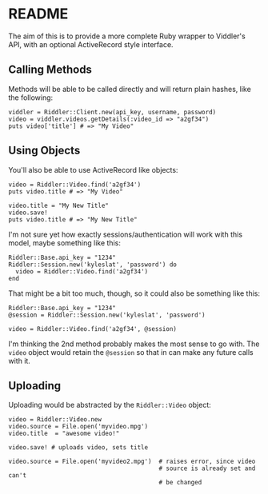 README
======

The aim of this is to provide a more complete Ruby wrapper to Viddler's API, 
with an optional ActiveRecord style interface.

Calling Methods
---------------
Methods will be able to be called directly and will return plain hashes, like
the following:

    viddler = Riddler::Client.new(api_key, username, password)
    video = viddler.videos.getDetails(:video_id => "a2gf34")
    puts video['title'] # => "My Video"
    
Using Objects
-------------
You'll also be able to use ActiveRecord like objects:

    video = Riddler::Video.find('a2gf34')
    puts video.title # => "My Video"
    
    video.title = "My New Title"
    video.save!
    puts video.title # => "My New Title"
    
I'm not sure yet how exactly sessions/authentication will work with this model,
maybe something like this:

    Riddler::Base.api_key = "1234"
    Riddler::Session.new('kyleslat', 'password') do
      video = Riddler::Video.find('a2gf34')
    end
    
That might be a bit too much, though, so it could also be something like this:

    Riddler::Base.api_key = "1234"
    @session = Riddler::Session.new('kyleslat', 'password')
    
    video = Riddler::Video.find('a2gf34', @session)
    
I'm thinking the 2nd method probably makes the most sense to go with.  The
`video` object would retain the `@session` so that in can make any future calls
with it.

Uploading
---------
Uploading would be abstracted by the `Riddler::Video` object:

    video = Riddler::Video.new
    video.source = File.open('myvideo.mpg')
    video.title  = "awesome video!"
    
    video.save! # uploads video, sets title
    
    video.source = File.open('myvideo2.mpg')  # raises error, since video
                                              # source is already set and can't
                                              # be changed
